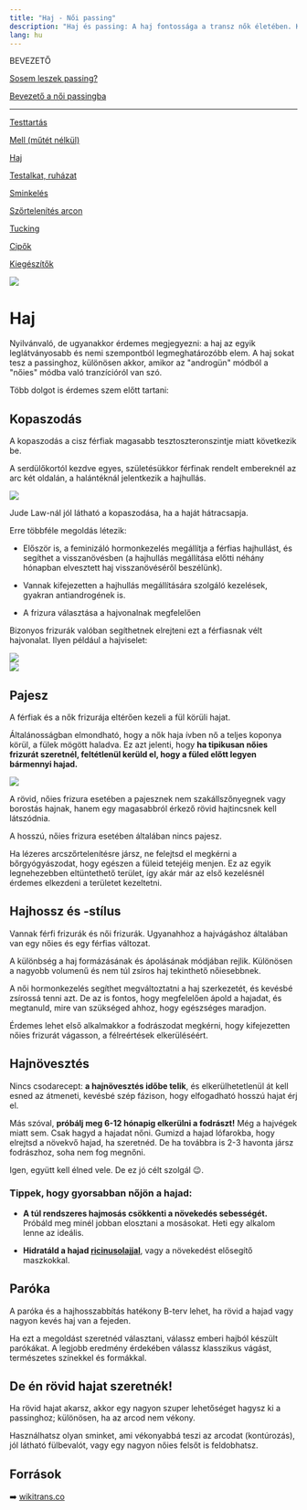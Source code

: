 ```yaml
---
title: "Haj - Női passing"
description: "Haj és passing: A haj fontossága a transz nők életében. Kopaszodás, tranzíció és passing. Hasznos tippek a megjelenés kialakításához. 💇‍♀️✨"
lang: hu
---
```


<div class="floating-columns">

<div class="floating-bar">

BEVEZETŐ

[Sosem leszek passing?](/#/entry?id=sosem-leszek-passing)

[Bevezető a női passingba](/#/entry?id=feminizalas-passing)

<hr />

[Testtartás](/#/entry?id=feminizalas-testtartas)

[Mell (műtét nélkül)](/#/entry?id=feminizalas-mell-mutet-nelkul)

[Haj](/#/entry?id=feminizalas-haj)

[Testalkat, ruházat](/#/entry?id=feminizalas-testalkat)

[Sminkelés](/#/entry?id=feminizalas-sminkeles)

[Szőrtelenítés arcon](/#/entry?id=feminizalas-arc-szortelenites)

[Tucking](/#/entry?id=feminizalas-tucking)

[Cipők](/#/entry?id=feminizalas-cipok)

[Kiegészítők](/#/entry?id=feminizalas-kiegeszitok)

</div>

<div class="wiki-content">

<div class="header-image"><img src="assets/images/undraw_feeling_of_joy.svg" /></div>

# Haj

Nyilvánvaló, de ugyanakkor érdemes megjegyezni: a haj az egyik leglátványosabb és nemi szempontból legmeghatározóbb elem. A haj sokat tesz a passinghoz, különösen akkor, amikor az "androgün" módból a "nőies" módba való tranzícióról van szó.

Több dolgot is érdemes szem előtt tartani:

## Kopaszodás

A kopaszodás a cisz férfiak magasabb tesztoszteronszintje miatt következik be.

A serdülőkortól kezdve egyes, születésükkor férfinak rendelt embereknél az arc két oldalán, a halántéknál jelentkezik a hajhullás.

<div class="content-image"><img src="assets/images/jude-law.jpg" /></div>

Jude Law-nál jól látható a kopaszodása, ha a haját hátracsapja.

Erre többféle megoldás létezik:

* Először is, a feminizáló hormonkezelés megállítja a férfias hajhullást, és segíthet a visszanövésben (a hajhullás megállítása előtti néhány hónapban elvesztett haj visszanövéséről beszélünk).

* Vannak kifejezetten a hajhullás megállítására szolgáló kezelések, gyakran antiandrogének is.

* A frizura választása a hajvonalnak megfelelően

Bizonyos frizurák valóban segíthetnek elrejteni ezt a férfiasnak vélt hajvonalat. Ilyen például a hajviselet:

<div class="content-image"><img src="assets/images/feminine-hairline-1.png" /></div>

<div class="content-image"><img src="assets/images/feminine-hairline-2.png" /></div>

## Pajesz

A férfiak és a nők frizurája eltérően kezeli a fül körüli hajat.

Általánosságban elmondható, hogy a nők haja ívben nő a teljes koponya körül, a fülek mögött haladva. Ez azt jelenti, hogy **ha tipikusan nőies frizurát szeretnél, feltétlenül kerüld el, hogy a füled előtt legyen bármennyi hajad.**

<div class="content-image"><img src="assets/images/feminine-hairline-3.png" /></div>

A rövid, nőies frizura esetében a pajesznek nem szakállszőnyegnek vagy borostás hajnak, hanem egy magasabbról érkező rövid hajtincsnek kell látszódnia.

A hosszú, nőies frizura esetében általában nincs pajesz. 

Ha lézeres arcszőrtelenítésre jársz, ne felejtsd el megkérni a bőrgyógyászodat, hogy egészen a füleid tetejéig menjen. Ez az egyik legnehezebben eltüntethető terület, így akár már az első kezelésnél érdemes elkezdeni a területet kezeltetni.

## Hajhossz és -stílus

Vannak férfi frizurák és női frizurák. Ugyanahhoz a hajvágáshoz általában van egy nőies és egy férfias változat.

A különbség a haj formázásának és ápolásának módjában rejlik. Különösen a nagyobb volumenű és nem túl zsíros haj tekinthető nőiesebbnek.

A női hormonkezelés segíthet megváltoztatni a haj szerkezetét, és kevésbé zsírossá tenni azt. De az is fontos, hogy megfelelően ápold a hajadat, és megtanuld, mire van szükséged ahhoz, hogy egészséges maradjon.

Érdemes lehet első alkalmakkor a fodrászodat megkérni, hogy kifejezetten nőies frizurát vágasson, a félreértések elkerüléséért.

## Hajnövesztés

Nincs csodarecept: **a hajnövesztés időbe telik**, és elkerülhetetlenül át kell esned az átmeneti, kevésbé szép fázison, hogy elfogadható hosszú hajat érj el.

Más szóval, **próbálj meg 6-12 hónapig elkerülni a fodrászt!** Még a hajvégek miatt sem. Csak hagyd a hajadat nőni. Gumizd a hajad lófarokba, hogy elrejtsd a növekvő hajad, ha szeretnéd. De ha továbbra is 2-3 havonta jársz fodrászhoz, soha nem fog megnőni.

Igen, együtt kell élned vele. De ez jó célt szolgál 😉.

### Tippek, hogy gyorsabban nőjön a hajad:

* **A túl rendszeres hajmosás csökkenti a növekedés sebességét.** Próbáld meg minél jobban elosztani a mosásokat. Heti egy alkalom lenne az ideális.

* **Hidratáld a hajad [ricinusolajjal](/#/entry?id=ricinusolaj)**, vagy a növekedést elősegítő maszkokkal.

## Paróka

A paróka és a hajhosszabbítás hatékony B-terv lehet, ha rövid a hajad vagy nagyon kevés haj van a fejeden.

Ha ezt a megoldást szeretnéd választani, válassz emberi hajból készült parókákat. A legjobb eredmény érdekében válassz klasszikus vágást, természetes színekkel és formákkal.

## De én rövid hajat szeretnék!

Ha rövid hajat akarsz, akkor egy nagyon szuper lehetőséget hagysz ki a passinghoz; különösen, ha az arcod nem vékony.

Használhatsz olyan sminket, ami vékonyabbá teszi az arcodat (kontúrozás), jól látható fülbevalót, vagy egy nagyon nőies felsőt is feldobhatsz.


## Források

➡️ [wikitrans.co](https://wikitrans.co)

</div>